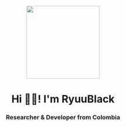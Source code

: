 
<p align="center" width="2560" height="1600">
  <img align="center"  width="200" src="https://user-images.githubusercontent.com/22943806/205162534-2d1660dd-8d8f-49c8-ba75-0c7bdedc4798.jpg">
  <h1 align="center">Hi 🤙🏼! I'm RyuuBlack</h1>
  <h3 align="center"><strong>Researcher & Developer<strong> from Colombia </h3>
</p>


